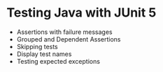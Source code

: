# Testing Java with JUnit 5

* Assertions with failure messages
* Grouped and Dependent Assertions
* Skipping tests
* Display test names
* Testing expected exceptions
